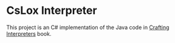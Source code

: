 ﻿# CsLox Interpreter

This project is an C# implementation of the Java code in [Crafting Interpreters](https://craftinginterpreters.com/) book.
